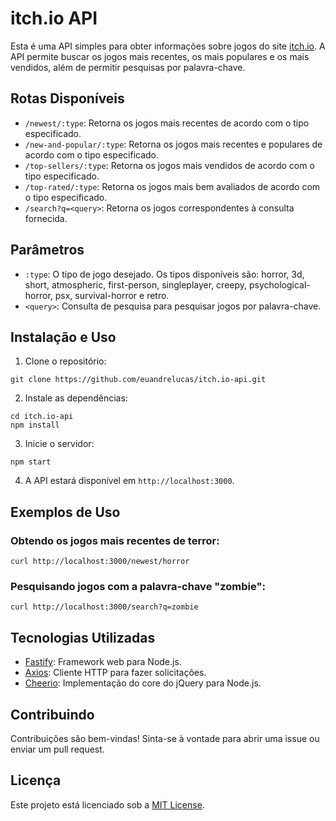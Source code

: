 # itch.io API

Esta é uma API simples para obter informações sobre jogos do site [itch.io](https://itch.io/). A API permite buscar os jogos mais recentes, os mais populares e os mais vendidos, além de permitir pesquisas por palavra-chave.

## Rotas Disponíveis

- `/newest/:type`: Retorna os jogos mais recentes de acordo com o tipo especificado.
- `/new-and-popular/:type`: Retorna os jogos mais recentes e populares de acordo com o tipo especificado.
- `/top-sellers/:type`: Retorna os jogos mais vendidos de acordo com o tipo especificado.
- `/top-rated/:type`: Retorna os jogos mais bem avaliados de acordo com o tipo especificado.
- `/search?q=<query>`: Retorna os jogos correspondentes à consulta fornecida.

## Parâmetros

- `:type`: O tipo de jogo desejado. Os tipos disponíveis são: horror, 3d, short, atmospheric, first-person, singleplayer, creepy, psychological-horror, psx, survival-horror e retro.
- `<query>`: Consulta de pesquisa para pesquisar jogos por palavra-chave.

## Instalação e Uso

1. Clone o repositório:

```
git clone https://github.com/euandrelucas/itch.io-api.git
```

2. Instale as dependências:

```
cd itch.io-api
npm install
```

3. Inicie o servidor:

```
npm start
```

4. A API estará disponível em `http://localhost:3000`.

## Exemplos de Uso

### Obtendo os jogos mais recentes de terror:

```
curl http://localhost:3000/newest/horror
```

### Pesquisando jogos com a palavra-chave "zombie":

```
curl http://localhost:3000/search?q=zombie
```

## Tecnologias Utilizadas

- [Fastify](https://www.fastify.io/): Framework web para Node.js.
- [Axios](https://axios-http.com/): Cliente HTTP para fazer solicitações.
- [Cheerio](https://cheerio.js.org/): Implementação do core do jQuery para Node.js.

## Contribuindo

Contribuições são bem-vindas! Sinta-se à vontade para abrir uma issue ou enviar um pull request.

## Licença

Este projeto está licenciado sob a [MIT License](LICENSE).
